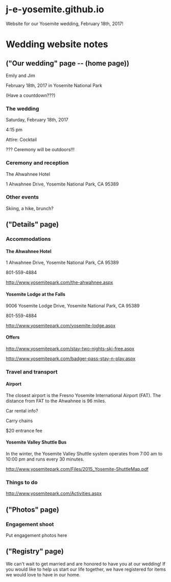 # j-e-yosemite.github.io

Website for our Yosemite wedding, February 18th, 2017!

# Wedding website notes

## ("Our wedding" page -- (home page)) 

Emily and Jim

February 18th, 2017 in Yosemite National Park

(Have a countdown???)


### The wedding

Saturday, February 18th, 2017

4:15 pm

Attire: Cocktail

??? Ceremony will be outdoors!!!

### Ceremony and reception

The Ahwahnee Hotel

1 Ahwahnee Drive, Yosemite National Park, CA 95389

### Other events

Skiing, a hike, brunch?

## ("Details" page) 

### Accommodations

#### The Ahwahnee Hotel

1 Ahwahnee Drive, Yosemite National Park, CA 95389

801-559-4884

http://www.yosemitepark.com/the-ahwahnee.aspx

#### Yosemite Lodge at the Falls

9006 Yosemite Lodge Drive, Yosemite National Park, CA 95389

801-559-4884

http://www.yosemitepark.com/yosemite-lodge.aspx

#### Offers

http://www.yosemitepark.com/stay-two-nights-ski-free.aspx

http://www.yosemitepark.com/badger-pass-stay-n-play.aspx

### Travel and transport

#### Airport

The closest airport is the Fresno Yosemite International Airport (FAT). The distance from FAT to the Ahwahnee is 96 miles. 

Car rental info?

Carry chains

$20 entrance fee

#### Yosemite Valley Shuttle Bus

In the winter, the Yosemite Valley Shuttle system operates from 7:00 am to 10:00 pm and runs every 30 minutes. 

http://www.yosemitepark.com/Files/2015_Yosemite-ShuttleMap.pdf

### Things to do

http://www.yosemitepark.com/Activities.aspx

## ("Photos" page) 

### Engagement shoot

Put engagement photos here

## ("Registry" page)

We can't wait to get married and are honored to have you at our wedding! If you would like to help us start our life together, we have registered for items we would love to have in our home.
